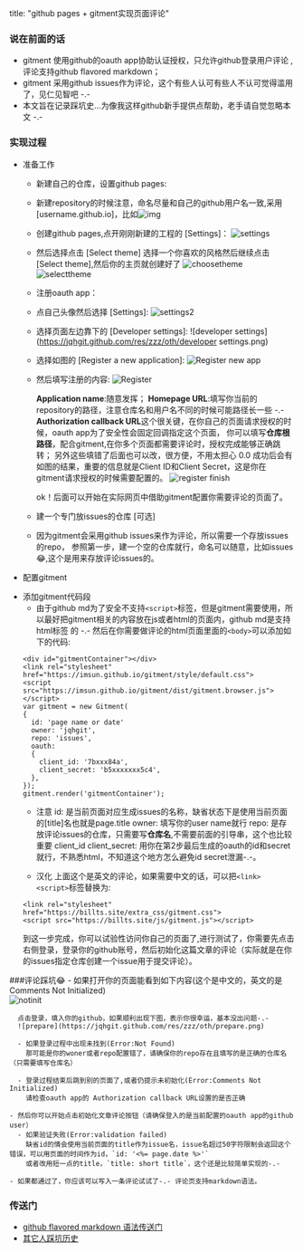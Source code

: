title: "github pages + gitment实现页面评论"

### 说在前面的话 
  + gitment 使用github的oauth app协助认证授权，只允许github登录用户评论 ,评论支持github flavored markdown；
  + gitment 采用github issues作为评论，这个有些人认可有些人不认可觉得滥用了，见仁见智吧 -.-
  + 本文旨在记录踩坑史...为像我这样github新手提供点帮助，老手请自觉忽略本文 -.- 
   
### 实现过程
 + 准备工作 
   - 新建自己的仓库，设置github pages: 
    - 新建repository的时候注意，命名尽量和自己的github用户名一致,采用 \[username.github.io\]，比如![img](https://jqhgit.github.com/res/zzz/oth/name.png)
    
    - 创建github pages,点开刚刚新建的工程的 \[Settings\]：
      ![settings](https://jqhgit.github.com/res/zzz/oth/reposetting.png)
      
    - 然后选择点击 \[Select theme\] 选择一个你喜欢的风格然后继续点击 \[Select theme\],然后你的主页就创建好了
      ![choosetheme](https://jqhgit.github.com/res/zzz/oth/choosetheme.png)
      ![selecttheme](https://jqhgit.github.com/res/zzz/oth/reposelecttheme.png)
      
   - 注册oauth app： 
    - 点自己头像然后选择 \[Settings\]:
      ![settings2](https://jqhgit.github.com/res/zzz/oth/gitsettings.png)
      
    - 选择页面左边靠下的 \[Developer settings\]: 
      ![developer settings](https://jqhgit.github.com/res/zzz/oth/developer settings.png)
      
    - 选择如图的 \[Register a new application\]:
      ![Register new app](https://jqhgit.github.com/res/zzz/oth/registeroauth.png) 
      
   - 然后填写注册的内容:
      ![Register](https://jqhgit.github.com/res/zzz/oth/registeroauth2.png)
      
      **Application name**:随意发挥；
      **Homepage URL**:填写你当前的repository的路径，注意仓库名和用户名不同的时候可能路径长一些 -.-
      **Authorization callback URL**这个很关键，在你自己的页面请求授权的时候，oauth app为了安全性会固定回调指定这个页面，
      你可以填写**仓库根路径**，配合gitment,在你多个页面都需要评论时，授权完成能够正确跳转；
      另外这些填错了后面也可以改，很方便，不用太担心 0.0
      成功后会有如图的结果，重要的信息就是Client ID和Client Secret，这是你在gitment请求授权的时候需要配置的。
      ![register finish](https://jqhgit.github.com/res/zzz/oth/oauthapp.png)
      
      ok！后面可以开始在实际网页中借助gitment配置你需要评论的页面了。
      
   - 建一个专门放issues的仓库 \[可选\] 
    - 因为gitment会采用github issues来作为评论，所以需要一个存放issues的repo，
     参照第一步，建一个空的仓库就行，命名可以随意，比如issues :joy:,这个是用来存放评论issues的。
      
 + 配置gitment
  - 添加gitment代码段
    -  由于github md为了安全不支持`<script>`标签，但是gitment需要使用，所以最好把gitment相关的内容放在js或者html的页面内，github md是支持       html标签 的 -.- 然后在你需要做评论的html页面里面的`<body>`可以添加如下的代码:
    ```
    <div id="gitmentContainer"></div>
    <link rel="stylesheet" href="https://imsun.github.io/gitment/style/default.css">
    <script src="https://imsun.github.io/gitment/dist/gitment.browser.js"></script>
    var gitment = new Gitment(
    { 
      id: 'page name or date'
      owner: 'jqhgit',
      repo: 'issues',
      oauth: 
      {
        client_id: '7bxxx84a',
        client_secret: 'b5xxxxxxx5c4',
      },
    });
    gitment.render('gitmentContainer');
    ``` 
    - 注意
    id: 是当前页面对应生成issues的名称，缺省状态下是使用当前页面的\[title\]名也就是page.title
    owner: 填写你的user name就行
    repo: 是存放评论issues的仓库，只需要写**仓库名**,不需要前面的引导串，这个也比较重要
    client_id client_secret: 用你在第2步最后生成的oauth的id和secret就行，不熟悉html，不知道这个地方怎么避免id secret泄漏-.-。
        
    - 汉化
    上面这个是英文的评论，如果需要中文的话，可以把`<link> <script>`标签替换为:
    ```
    <link rel="stylesheet" href="https://billts.site/extra_css/gitment.css">
    <script src="https://billts.site/js/gitment.js"></script>     
    ```
    到这一步完成，你可以试验性访问你自己的页面了,进行测试了，你需要先点击右侧登录，登录你的github账号，然后初始化这篇文章的评论（实际就是在你的issues指定仓库创建一个issue用于提交评论）。
  
 ###评论踩坑:joy:
    - 如果打开你的页面能看到如下内容(这个是中文的，英文的是Comments Not Initialized)  
      ![notinit](https://jqhgit.github.com/res/zzz/oth/notinit.png)
      
      点击登录，填入你的github，如果顺利出现下图，表示你很幸运，基本没出问题-.-
      ![prepare](https://jqhgit.github.com/res/zzz/oth/prepare.png)
      
      - 如果登录过程中出现未找到(Error:Not Found)
        那可能是你的woner或者repo配置错了，请确保你的repo存在且填写的是正确的仓库名（只需要填写仓库名）
        
      - 登录过程结束后跳到别的页面了,或者仍提示未初始化(Error:Comments Not Initialized)
        请检查oauth app的 Authorization callback URL设置的是否正确
        
    - 然后你可以开始点击初始化文章评论按钮（请确保登入的是当前配置的oauth app的github user）
      - 如果验证失败(Error:validation failed)
        缺省id的情会使用当前页面的title作为issue名，issue名超过50字符限制会返回这个错误，可以用页面的时间作为id，`id: '<%= page.date %>'`
        或者改用短一点的title，`title: short title`，这个还是比较简单实现的-.-
  
    - 如果都通过了，你应该可以写入一条评论试试了-.- 评论页支持markdown语法。
  
### 传送门
+ [github flavored markdown 语法传送门](https://guides.github.com/features/mastering-markdown?_blank)
+ [其它人踩坑历史](https://www.jianshu.com/p/57afa4844aaa)
   
      
   
   


